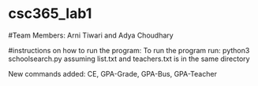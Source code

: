 # csc365_lab1
#Team Members: Arni Tiwari and Adya Choudhary

#instructions on how to run the program:
To run the program run: python3 schoolsearch.py assuming list.txt and teachers.txt is in the same directory

New commands added: CE, GPA-Grade, GPA-Bus, GPA-Teacher
